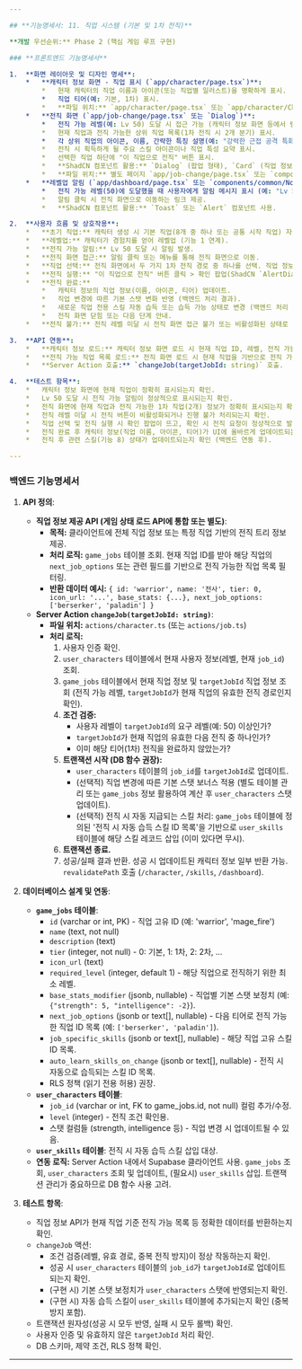 ```yaml
---

## **기능명세서: 11. 직업 시스템 (기본 및 1차 전직)**

**개발 우선순위:** Phase 2 (핵심 게임 루프 구현)

### **프론트엔드 기능명세서**

1.  **화면 레이아웃 및 디자인 명세**:
    *   **캐릭터 정보 화면 - 직업 표시 (`app/character/page.tsx`)**:
        *   현재 캐릭터의 직업 이름과 아이콘(또는 직업별 일러스트)을 명확하게 표시.
        *   직업 티어(예: 기본, 1차) 표시.
        *   **파일 위치:** `app/character/page.tsx` 또는 `app/character/CharacterInfoPanel.tsx`.
    *   **전직 화면 (`app/job-change/page.tsx` 또는 `Dialog`)**:
        *   전직 가능 레벨(예: Lv 50) 도달 시 접근 가능 (캐릭터 정보 화면 등에서 링크/버튼 제공).
        *   현재 직업과 전직 가능한 상위 직업 목록(1차 전직 시 2개 분기) 표시.
        *   각 상위 직업의 아이콘, 이름, 간략한 특징 설명(예: "강력한 근접 공격 특화", "다양한 원소 마법 사용") 표시.
        *   전직 시 획득하게 될 주요 스킬 아이콘이나 직업 특성 요약 표시.
        *   선택한 직업 하단에 "이 직업으로 전직" 버튼 표시.
        *   **ShadCN 컴포넌트 활용:** `Dialog` (팝업 형태), `Card` (직업 정보), `Button` (선택/전직), `Tabs` (티어별 전직 경로 표시 시), `Avatar` (직업 아이콘).
        *   **파일 위치:** 별도 페이지 `app/job-change/page.tsx` 또는 `components/features/JobChangeDialog.tsx`.
    *   **레벨업 알림 (`app/dashboard/page.tsx` 또는 `components/common/Notifications.tsx`)**:
        *   전직 가능 레벨(50)에 도달했을 때 사용자에게 알림 메시지 표시 (예: "Lv 50 달성! 1차 전직이 가능합니다!").
        *   알림 클릭 시 전직 화면으로 이동하는 링크 제공.
        *   **ShadCN 컴포넌트 활용:** `Toast` 또는 `Alert` 컴포넌트 사용.

2.  **사용자 흐름 및 상호작용**:
    *   **초기 직업:** 캐릭터 생성 시 기본 직업(8개 중 하나 또는 공통 시작 직업) 자동 할당. (캐릭터 생성 기능 구현 시 정의)
    *   **레벨업:** 캐릭터가 경험치를 얻어 레벨업 (기능 1 연계).
    *   **전직 가능 알림:** Lv 50 도달 시 알림 발생.
    *   **전직 화면 접근:** 알림 클릭 또는 메뉴를 통해 전직 화면으로 이동.
    *   **직업 선택:** 전직 화면에서 두 가지 1차 전직 경로 중 하나를 선택. 직업 정보 확인.
    *   **전직 실행:** "이 직업으로 전직" 버튼 클릭 > 확인 팝업(ShadCN `AlertDialog`) 표시 > '확인' 클릭.
    *   **전직 완료:**
        *   캐릭터 정보의 직업 정보(이름, 아이콘, 티어) 업데이트.
        *   직업 변경에 따른 기본 스탯 변화 반영 (백엔드 처리 결과).
        *   새로운 직업 전용 스킬 자동 습득 또는 습득 가능 상태로 변경 (백엔드 처리 결과, 기능 8 연계).
        *   전직 화면 닫힘 또는 다음 단계 안내.
    *   **전직 불가:** 전직 레벨 미달 시 전직 화면 접근 불가 또는 비활성화된 상태로 표시.

3.  **API 연동**:
    *   **캐릭터 정보 로드:** 캐릭터 정보 화면 로드 시 현재 직업 ID, 레벨, 전직 가능 상태 등 로드 (기존 게임 상태 로드 API 활용).
    *   **전직 가능 직업 목록 로드:** 전직 화면 로드 시 현재 직업을 기반으로 전직 가능한 상위 직업 목록 및 정보 로드 (`game_jobs` 테이블 조회).
    *   **Server Action 호출:** `changeJob(targetJobId: string)` 호출.

4.  **테스트 항목**:
    *   캐릭터 정보 화면에 현재 직업이 정확히 표시되는지 확인.
    *   Lv 50 도달 시 전직 가능 알림이 정상적으로 표시되는지 확인.
    *   전직 화면에 현재 직업과 전직 가능한 1차 직업(2개) 정보가 정확히 표시되는지 확인.
    *   전직 레벨 미달 시 전직 버튼이 비활성화되거나 진행 불가 처리되는지 확인.
    *   직업 선택 및 전직 실행 시 확인 팝업이 뜨고, 확인 시 전직 요청이 정상적으로 발생하는지 확인.
    *   전직 완료 후 캐릭터 정보(직업 이름, 아이콘, 티어)가 UI에 올바르게 업데이트되는지 확인.
    *   전직 후 관련 스킬(기능 8) 상태가 업데이트되는지 확인 (백엔드 연동 후).

---
```


### **백엔드 기능명세서**

1.  **API 정의**:
    *   **직업 정보 제공 API (게임 상태 로드 API에 통합 또는 별도)**:
        *   **목적:** 클라이언트에 전체 직업 정보 또는 특정 직업 기반의 전직 트리 정보 제공.
        *   **처리 로직:** `game_jobs` 테이블 조회. 현재 직업 ID를 받아 해당 직업의 `next_job_options` 또는 관련 필드를 기반으로 전직 가능한 직업 목록 필터링.
        *   **반환 데이터 예시:** `{ id: 'warrior', name: '전사', tier: 0, icon_url: '...', base_stats: {...}, next_job_options: ['berserker', 'paladin'] }`
    *   **Server Action `changeJob(targetJobId: string)`**:
        *   **파일 위치:** `actions/character.ts` (또는 `actions/job.ts`)
        *   **처리 로직:**
            1.  사용자 인증 확인.
            2.  `user_characters` 테이블에서 현재 사용자 정보(레벨, 현재 `job_id`) 조회.
            3.  `game_jobs` 테이블에서 현재 직업 정보 및 `targetJobId` 직업 정보 조회 (전직 가능 레벨, `targetJobId`가 현재 직업의 유효한 전직 경로인지 확인).
            4.  **조건 검증:**
                *   사용자 레벨이 `targetJobId`의 요구 레벨(예: 50) 이상인가?
                *   `targetJobId`가 현재 직업의 유효한 다음 전직 중 하나인가?
                *   이미 해당 티어(1차) 전직을 완료하지 않았는가?
            5.  **트랜잭션 시작 (DB 함수 권장):**
                *   `user_characters` 테이블의 `job_id`를 `targetJobId`로 업데이트.
                *   (선택적) 직업 변경에 따른 기본 스탯 보너스 적용 (별도 테이블 관리 또는 `game_jobs` 정보 활용하여 계산 후 `user_characters` 스탯 업데이트).
                *   (선택적) 전직 시 자동 지급되는 스킬 처리: `game_jobs` 테이블에 정의된 '전직 시 자동 습득 스킬 ID 목록'을 기반으로 `user_skills` 테이블에 해당 스킬 레코드 삽입 (이미 있다면 무시).
            6.  **트랜잭션 종료.**
            7.  성공/실패 결과 반환. 성공 시 업데이트된 캐릭터 정보 일부 반환 가능. `revalidatePath` 호출 (`/character`, `/skills`, `/dashboard`).

2.  **데이터베이스 설계 및 연동**:
    *   **`game_jobs` 테이블**:
        *   `id` (varchar or int, PK) - 직업 고유 ID (예: 'warrior', 'mage_fire')
        *   `name` (text, not null)
        *   `description` (text)
        *   `tier` (integer, not null) - 0: 기본, 1: 1차, 2: 2차, ...
        *   `icon_url` (text)
        *   `required_level` (integer, default 1) - 해당 직업으로 전직하기 위한 최소 레벨.
        *   `base_stats_modifier` (jsonb, nullable) - 직업별 기본 스탯 보정치 (예: `{"strength": 5, "intelligence": -2}`).
        *   `next_job_options` (jsonb or text[], nullable) - 다음 티어로 전직 가능한 직업 ID 목록 (예: `['berserker', 'paladin']`).
        *   `job_specific_skills` (jsonb or text[], nullable) - 해당 직업 고유 스킬 ID 목록.
        *   `auto_learn_skills_on_change` (jsonb or text[], nullable) - 전직 시 자동으로 습득되는 스킬 ID 목록.
        *   RLS 정책 (읽기 전용 허용) 권장.
    *   **`user_characters` 테이블**:
        *   `job_id` (varchar or int, FK to game_jobs.id, not null) 컬럼 추가/수정.
        *   `level` (integer) - 전직 조건 확인용.
        *   스탯 컬럼들 (strength, intelligence 등) - 직업 변경 시 업데이트될 수 있음.
    *   **`user_skills` 테이블**: 전직 시 자동 습득 스킬 삽입 대상.
    *   **연동 로직:** Server Action 내에서 Supabase 클라이언트 사용. `game_jobs` 조회, `user_characters` 조회 및 업데이트, (필요시) `user_skills` 삽입. 트랜잭션 관리가 중요하므로 DB 함수 사용 고려.

3.  **테스트 항목**:
    *   직업 정보 API가 현재 직업 기준 전직 가능 목록 등 정확한 데이터를 반환하는지 확인.
    *   `changeJob` 액션:
        *   조건 검증(레벨, 유효 경로, 중복 전직 방지)이 정상 작동하는지 확인.
        *   성공 시 `user_characters` 테이블의 `job_id`가 `targetJobId`로 업데이트되는지 확인.
        *   (구현 시) 기본 스탯 보정치가 `user_characters` 스탯에 반영되는지 확인.
        *   (구현 시) 자동 습득 스킬이 `user_skills` 테이블에 추가되는지 확인 (중복 방지 포함).
    *   트랜잭션 원자성(성공 시 모두 반영, 실패 시 모두 롤백) 확인.
    *   사용자 인증 및 유효하지 않은 `targetJobId` 처리 확인.
    *   DB 스키마, 제약 조건, RLS 정책 확인.

---
